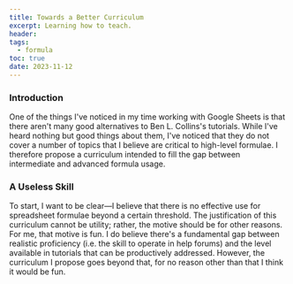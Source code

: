 ```yaml
---
title: Towards a Better Curriculum
excerpt: Learning how to teach.
header: 
tags:
  - formula
toc: true
date: 2023-11-12
---
```

### Introduction

One of the things I've noticed in my time working with Google Sheets is that there aren't many good alternatives to Ben L. Collins's tutorials. While I've heard nothing but good things about them, I've noticed that they do not cover a number of topics that I believe are critical to high-level formulae. I therefore propose a curriculum intended to fill the gap between intermediate and advanced formula usage.
### A Useless Skill

To start, I want to be clear—I believe that there is no effective use for spreadsheet formulae beyond a certain threshold. The justification of this curriculum cannot be utility; rather, the motive should be for other reasons. For me, that motive is fun. I do believe there's a fundamental gap between realistic proficiency (i.e. the skill to operate in help forums) and the level available in tutorials that can be productively addressed. However, the curriculum I propose goes beyond that, for no reason other than that I think it would be fun.

